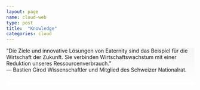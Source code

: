 ```yaml
---
layout: page
name: cloud-web
type: post
title:  "Knowledge"
categories: cloud
---
```




<div style="background: -webkit-linear-gradient(90deg, rgb(255, 255, 255) 0%, rgb(245, 245, 245) 100%) rgb(222, 222, 222);">
	<div class="container">
		<div class="row" style="height:100px">
			<div class="col-md-1"></div>
			<div class="col-md-10">
				<p>"Die Ziele und innovative Lösungen von Eaternity sind das Beispiel für die Wirtschaft der Zukunft. Sie verbinden Wirtschaftswachstum mit einer Reduktion unseres Ressourcenverbrauch.”<br> — Bastien Girod Wissenschaftler und Mitglied des Schweizer Nationalrat.</p>
			</div>
			<div class="col-md-1"></div>
		</div>
	</div>
</div>	